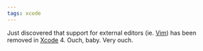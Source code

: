 ```yaml
---
tags: xcode
---
```


Just discovered that support for external editors (ie. [Vim](/wiki/Vim)) has been removed in [Xcode](/wiki/Xcode) 4. Ouch, baby. Very ouch.
